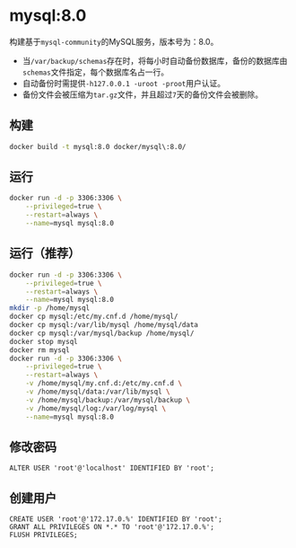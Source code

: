 # mysql:8.0

构建基于`mysql-community`的MySQL服务，版本号为：8.0。
- 当`/var/backup/schemas`存在时，将每小时自动备份数据库，备份的数据库由`schemas`文件指定，每个数据库名占一行。
- 自动备份时需提供`-h127.0.0.1 -uroot -proot`用户认证。
- 备份文件会被压缩为`tar.gz`文件，并且超过`7`天的备份文件会被删除。

## 构建
```bash
docker build -t mysql:8.0 docker/mysql\:8.0/
```

## 运行
```bash
docker run -d -p 3306:3306 \
    --privileged=true \
    --restart=always \
    --name=mysql mysql:8.0
```

## 运行（推荐）
```bash
docker run -d -p 3306:3306 \
    --privileged=true \
    --restart=always \
    --name=mysql mysql:8.0
mkdir -p /home/mysql
docker cp mysql:/etc/my.cnf.d /home/mysql/
docker cp mysql:/var/lib/mysql /home/mysql/data
docker cp mysql:/var/mysql/backup /home/mysql/
docker stop mysql
docker rm mysql
docker run -d -p 3306:3306 \
    --privileged=true \
    --restart=always \
    -v /home/mysql/my.cnf.d:/etc/my.cnf.d \
    -v /home/mysql/data:/var/lib/mysql \
    -v /home/mysql/backup:/var/mysql/backup \
    -v /home/mysql/log:/var/log/mysql \
    --name=mysql mysql:8.0
```

## 修改密码
```
ALTER USER 'root'@'localhost' IDENTIFIED BY 'root';
```

## 创建用户
```
CREATE USER 'root'@'172.17.0.%' IDENTIFIED BY 'root';
GRANT ALL PRIVILEGES ON *.* TO 'root'@'172.17.0.%';
FLUSH PRIVILEGES;
```